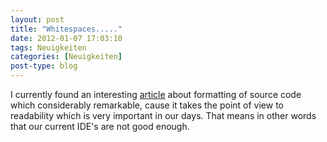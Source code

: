 ```yaml
---
layout: post
title: "Whitespaces....."
date: 2012-01-07 17:03:10
tags: Neuigkeiten
categories: [Neuigkeiten]
post-type: blog
---
```

I currently found an interesting [article](http://blog.activelylazy.co.uk/2012/01/03/enough-whitespace-already "Enough Whitespace")
about formatting of source code which considerably remarkable, cause it takes the point of view to readability which is 
very important in our days. That means in other words that our current IDE's are not good enough.
